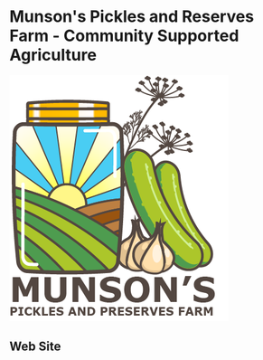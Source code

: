 # Munson's Pickles and Reserves Farm - Community Supported Agriculture

![Munson's Logo](logo.png)

## Web Site